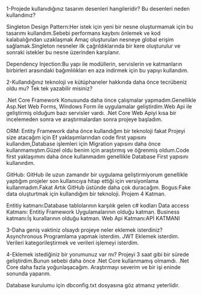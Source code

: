 1-Projede kullanıdığınız tasarım desenleri hangileridir? Bu desenleri neden kullandınız?

Singleton Design Pattern:Her istek için yeni bir nesne oluşturmamak için bu tasarımı kullandım.Sebebi performans kaybını önlemek ve kod kalabalığından  uzaklaşmak
Amaç oluşturulan nesneye global erişim sağlamak.Singleton nesneler ilk çağrıldıklarında bir kere oluşturulur ve sonraki istekler bu nesne üzerinden karşılanır.

Dependency Injection:Bu yapı ile modüllerin, servislerin ve katmanların birbirleri arasındaki bağımlılıkları en aza indirmek için bu yapıyı kullandım.

2-Kullandığınız teknoloji ve kütüphaneler hakkında daha önce tecrübeniz oldu mu? Tek tek
yazabilir misiniz?

.Net Core Framework Konusunda daha önce çalışmalar yapmadım.Genellikle Asp.Net Web Forms, Windows Form ile uygulamalar geliştirdim.Web Api ile geliştirmiş olduğum
bazı servisler vardı. .Net Core Web Apiyi kısa bir incelemeden sonra ve araştırmalardan sonra projeye başladım.

ORM: Entity Framework daha önce kullandığım bir teknoloji fakat Projeyi size atacağım için Ef yaklaşımlarından code first yapısını kullandım,Database işlemleri için  Migration yapısını daha 
önce kullanmamıştım.Güzel oldu benim için  araştırmış ve öğrenmiş oldum.Code first yaklaşımını daha önce kullanmadım genellikle Database First yapısını kullanırdım.

GitHub: GitHub ile uzun zamandır bir uygulama geliştirmiyorum genellikle yaptığım projeler son kullanıcıya hitap ettiği için versiyonlama kullanmadım.Fakat Artık
GitHub üstünde daha çok duracağım.
Bogus:Fake data oluşturtmak için kullandığım bir teknoloji.
Projem 4 Katman.

Entitiy katmanı:Database  tablolarının karşılık gelen c# kodları
Data access Katmanı: Entitiy Framework Uygulamalarının olduğu katman.
Business katmanı:İş kurallarının olduğu katman.
Web Api Katmanı:APİ KATMANI

3-Daha geniş vaktiniz olsaydı projeye neler eklemek isterdiniz?
Asynchronous Programlama yapmak isterdim.
JWT Eklemek isterdim.
Verileri kategorileştirmek ve verileri işlemeyi isterdim.

4-Eklemek istediğiniz bir yorumunuz var mı?
Projeyi 3 saat gibi bir sürede geliştirdim.Bunun sebebi daha önce .Net Core kullanmamış olmamdı. .Net Core daha fazla yoğunlaşacağım.
Araştırmayı severim ve bir işi eninde sonunda yaparım.


Database kurulumu için dbconfig.txt dosyasına göz atmanız yeterlidir.





